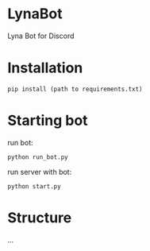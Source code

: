 # LynaBot
Lyna Bot for Discord

# Installation

```
pip install (path to requirements.txt)
```

# Starting bot

run bot:
```
python run_bot.py
```

run server with bot:
```
python start.py
```

# Structure

...
